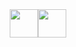 <div id="badges" style="display: flex; justify-content: center; align-items: center;">
  <a href="https://www.linkedin.com/in/arthur-bied-charreton">
    <img src="https://img.shields.io/badge/LinkedIn-blue?logo=linkedin&logoColor=white&style=for-the-badge" height="50"/>
  </a>
  <a href="https://profile.intra.42.fr/users/abied-ch">
    <img src="https://img.shields.io/badge/42-000?logo=42&logoColor=fff&style=plastic" height="50" />
  </a>
</div>
